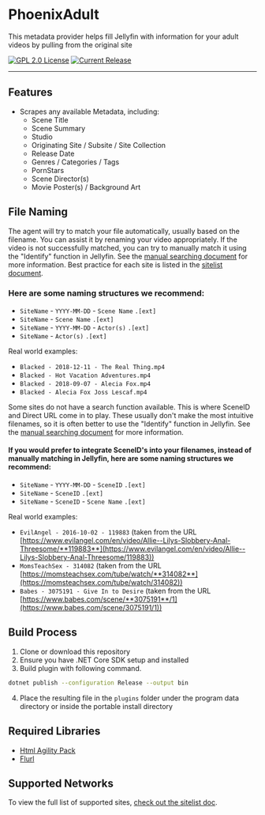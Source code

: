 # PhoenixAdult

This metadata provider helps fill Jellyfin with information for your adult videos by pulling from the original site

[![GPL 2.0 License](https://img.shields.io/github/license/DirtyRacer1337/Jellyfin.Plugin.PhoenixAdult)](./LICENSE) [![Current Release](https://img.shields.io/github/release/DirtyRacer1337/Jellyfin.Plugin.PhoenixAdult)](https://github.com/DirtyRacer1337/Jellyfin.Plugin.PhoenixAdult/releases/latest)

------------

## Features
- Scrapes any available Metadata, including:
  - Scene Title
  - Scene Summary
  - Studio
  - Originating Site / Subsite / Site Collection
  - Release Date
  - Genres / Categories / Tags
  - PornStars
  - Scene Director(s)
  - Movie Poster(s) / Background Art

## File Naming
The agent will try to match your file automatically, usually based on the filename. You can assist it by renaming your video appropriately.
If the video is not successfully matched, you can try to manually match it using the "Identify" function in Jellyfin. See the [manual searching document](./docs/manualsearch.md) for more information.
Best practice for each site is listed in the [sitelist document](./docs/sitelist.md).

### Here are some naming structures we recommend:
- `SiteName` - `YYYY-MM-DD` - `Scene Name` `.[ext]`
- `SiteName` - `Scene Name` `.[ext]`
- `SiteName` - `YYYY-MM-DD` - `Actor(s)` `.[ext]`
- `SiteName` - `Actor(s)` `.[ext]`

Real world examples:
- `Blacked - 2018-12-11 - The Real Thing.mp4`
- `Blacked - Hot Vacation Adventures.mp4`
- `Blacked - 2018-09-07 - Alecia Fox.mp4`
- `Blacked - Alecia Fox Joss Lescaf.mp4`

Some sites do not have a search function available. This is where SceneID and Direct URL come in to play.
These usually don't make the most intuitive filenames, so it is often better to use the "Identify" function in Jellyfin. See the [manual searching document](./docs/manualsearch.md) for more information.

#### If you would prefer to integrate SceneID's into your filenames, instead of manually matching in Jellyfin, here are some naming structures we recommend:
- `SiteName` - `YYYY-MM-DD` - `SceneID` `.[ext]`
- `SiteName` - `SceneID` `.[ext]`
- `SiteName` - `SceneID` - `Scene Name` `.[ext]`

Real world examples:
- `EvilAngel - 2016-10-02 - 119883` (taken from the URL [https://www.evilangel.com/en/video/Allie--Lilys-Slobbery-Anal-Threesome/**119883**](https://www.evilangel.com/en/video/Allie--Lilys-Slobbery-Anal-Threesome/119883))
- `MomsTeachSex - 314082` (taken from the URL [https://momsteachsex.com/tube/watch/**314082**](https://momsteachsex.com/tube/watch/314082))
- `Babes - 3075191 - Give In to Desire` (taken from the URL [https://www.babes.com/scene/**3075191**/1](https://www.babes.com/scene/3075191/1))

## Build Process
1. Clone or download this repository
2. Ensure you have .NET Core SDK setup and installed
3. Build plugin with following command.
```sh
dotnet publish --configuration Release --output bin
```
4. Place the resulting file in the `plugins` folder under the program data directory or inside the portable install directory

## Required Libraries
- [Html Agility Pack](https://github.com/zzzprojects/html-agility-pack)
- [Flurl](https://github.com/tmenier/Flurl)

## Supported Networks
To view the full list of supported sites, [check out the sitelist doc](./docs/sitelist.md).
